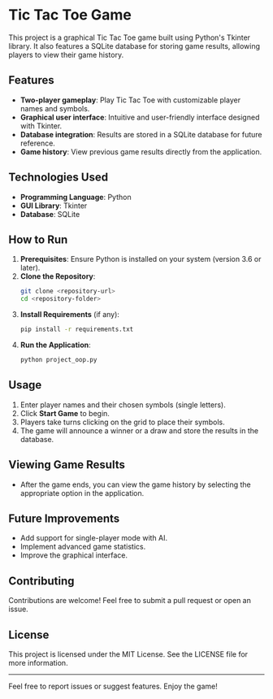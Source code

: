 # Tic Tac Toe Game

This project is a graphical Tic Tac Toe game built using Python's Tkinter library. It also features a SQLite database for storing game results, allowing players to view their game history.

## Features

- **Two-player gameplay**: Play Tic Tac Toe with customizable player names and symbols.
- **Graphical user interface**: Intuitive and user-friendly interface designed with Tkinter.
- **Database integration**: Results are stored in a SQLite database for future reference.
- **Game history**: View previous game results directly from the application.

## Technologies Used

- **Programming Language**: Python
- **GUI Library**: Tkinter
- **Database**: SQLite

## How to Run

1. **Prerequisites**: Ensure Python is installed on your system (version 3.6 or later).
2. **Clone the Repository**:
   ```bash
   git clone <repository-url>
   cd <repository-folder>
   ```
3. **Install Requirements** (if any):
   ```bash
   pip install -r requirements.txt
   ```
4. **Run the Application**:
   ```bash
   python project_oop.py
   ```

## Usage

1. Enter player names and their chosen symbols (single letters).
2. Click **Start Game** to begin.
3. Players take turns clicking on the grid to place their symbols.
4. The game will announce a winner or a draw and store the results in the database.

## Viewing Game Results

- After the game ends, you can view the game history by selecting the appropriate option in the application.

## Future Improvements

- Add support for single-player mode with AI.
- Implement advanced game statistics.
- Improve the graphical interface.

## Contributing

Contributions are welcome! Feel free to submit a pull request or open an issue.

## License

This project is licensed under the MIT License. See the LICENSE file for more information.

---

Feel free to report issues or suggest features. Enjoy the game!
